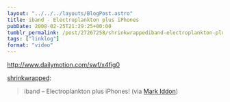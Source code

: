 ```yaml
---
layout: "../../../layouts/BlogPost.astro"
title: iband - Electroplankton plus iPhones
pubDate: 2008-02-25T21:29:25+00:00
tumblr_permalink: /post/27267258/shrinkwrappediband-electroplankton-plus
tags: ["linklog"]
format: "video"
---
```


http://www.dailymotion.com/swf/x4fig0

[shrinkwrapped][1]:

> iband &#8211; Electroplankton plus iPhones! (via [Mark Iddon][2])

[1]: http://tumblefeed.thair.net/post/27235068
[2]: http://markiddon.wordpress.com/2008/02/25/multiplatform-music-to-my-ears/

